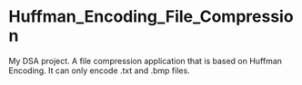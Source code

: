# Huffman_Encoding_File_Compression
My DSA project. A file compression application that is based on Huffman Encoding. It can only encode .txt and .bmp files.
